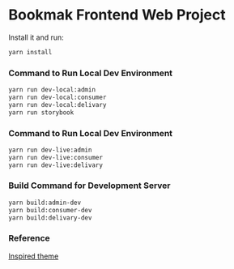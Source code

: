 # Bookmak Frontend Web Project 


Install it and run:

```sh
yarn install
``` 

### Command to Run Local Dev Environment
```sh
yarn run dev-local:admin
yarn run dev-local:consumer
yarn run dev-local:delivary
yarn run storybook

```
### Command to Run Local Dev Environment
```bash
yarn run dev-live:admin
yarn run dev-live:consumer
yarn run dev-live:delivary
```

### Build Command for Development Server
```bash
yarn build:admin-dev
yarn build:consumer-dev
yarn build:delivary-dev

```

### Reference
[Inspired theme](https://demos.themeselection.com/materio-mui-react-nextjs-admin-template-free/)





